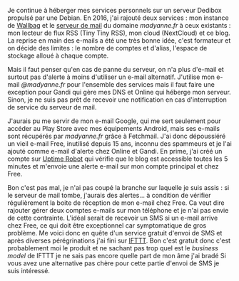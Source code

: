 <!-- title: Ne pas couper la branche -->
<!-- category: Hébergement -->
<!-- tag: planet -->

Je continue à héberger mes services personnels sur un serveur Dedibox propulsé
par une Debian.<!-- more --> En 2016, j'ai rajouté deux services : mon instance de
[Wallbag](https://wallabag.org/fr) et le [serveur de
mail](/2016/peu-de-neuf/) du domaine *madyanne.fr* à
ceux existants : mon lecteur de flux RSS (Tiny Tiny RSS), mon cloud (NextCloud)
et ce blog. La reprise en main des e-mails a été une très bonne idée, c'est
formateur et on décide des limites : le nombre de comptes et d'alias, l'espace
de stockage alloué à chaque compte.

Mais il faut penser qu'en cas de panne du serveur, on n'a plus d'e-mail et
surtout pas d'alerte à moins d'utiliser un e-mail alternatif. J'utilise mon
e-mail *@madyanne.fr* pour l'ensemble des services mais il faut faire une
exception pour Gandi qui gère mes DNS et Online qui héberge mon serveur. Sinon,
je ne suis pas prêt de recevoir une notification en cas d'interruption de
service du serveur de mail. 

J'aurais pu me servir de mon e-mail Google, qui me sert seulement pour
accéder au Play Store avec mes équipements Android, mais ses e-mails sont
récupérés par *madyanne.fr* grâce à Fetchmail. J'ai donc dépoussiéré un vieil
e-mail Free, inutilisé depuis 15 ans, inconnu des spammeurs et je l'ai ajouté
comme e-mail d'alerte chez Online et Gandi. En prime, j'ai créé un compte sur
[Uptime Robot](https://uptimerobot.com) qui vérifie que le blog est accessible
toutes les 5 minutes et m'envoie une alerte e-mail sur mon compte principal et
chez Free.

Bon c'est pas mal, je n'ai pas coupé la branche sur laquelle je suis assis : si
le serveur de mail tombe, j'aurais des alertes... à condition de vérifier
régulièrement la boite de réception de mon e-mail chez Free. Ca veut dire
rajouter gérer deux comptes e-mails sur mon téléphone et je n'ai pas envie de
cette contrainte. L'idéal serait de recevoir un SMS si un e-mail arrive chez
Free, ce qui doit être exceptionnel car symptomatique de gros problème. Me
voici donc en quête d'un service gratuit d'envoi de SMS et après diverses
pérégrinations j'ai fini sur [IFTTT](https://ifttt.com). Bon c'est gratuit donc
c'est probablement moi le produit et ne sachant pas trop quel est le *business
model* de IFTTT je ne sais pas encore quelle part de mon âme j'ai bradé  Si
vous avez une alternative pas chère pour cette partie d'envoi de SMS je suis
intéressé.


